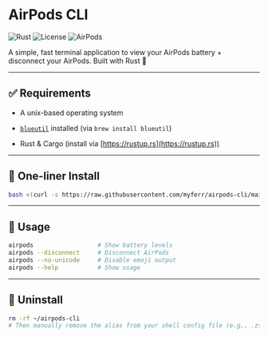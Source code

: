 # AirPods CLI
 ![Rust](https://img.shields.io/badge/Built_with-Rust-934a2d?logo=rust)   ![License](https://img.shields.io/badge/License-MIT-4c1)   ![AirPods](https://img.shields.io/badge/AirPods-Connected-1e90ff?logo=bluetooth)  


A simple, fast terminal application to view your AirPods battery + disconnect your AirPods. Built with Rust 🦀

---

## ✅ Requirements

- A unix-based operating system
    
- [`blueutil`](https://github.com/toy/blueutil) installed (via `brew install blueutil`)
    
- Rust & Cargo (install via [https://rustup.rs](https://rustup.rs))
    

---

## 🚀 One-liner Install

```bash
bash <(curl -s https://raw.githubusercontent.com/myferr/airpods-cli/main/install.sh)
```

---

## 🧪 Usage

```bash
airpods                  # Show battery levels
airpods --disconnect     # Disconnect AirPods
airpods --no-unicode     # Disable emoji output
airpods --help           # Show usage
```

---

## 🧼 Uninstall

```bash
rm -rf ~/airpods-cli
# Then manually remove the alias from your shell config file (e.g., .zshrc or .bashrc)
```
